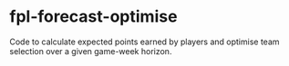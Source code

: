# fpl-forecast-optimise
Code to calculate expected points earned by players and optimise team selection over a given game-week horizon.
